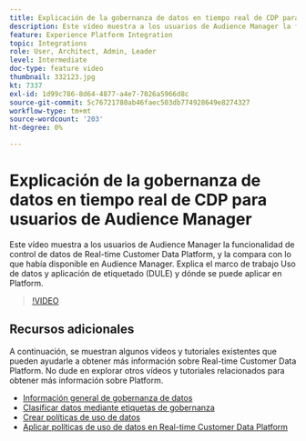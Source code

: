 ```yaml
---
title: Explicación de la gobernanza de datos en tiempo real de CDP para usuarios de Audience Manager
description: Este vídeo muestra a los usuarios de Audience Manager la funcionalidad de control de datos de Real-time Customer Data Platform, y la compara con lo que había disponible en Audience Manager. Explica el marco de trabajo Uso de datos y aplicación de etiquetado (DULE) y dónde se puede aplicar en Platform.
feature: Experience Platform Integration
topic: Integrations
role: User, Architect, Admin, Leader
level: Intermediate
doc-type: feature video
thumbnail: 332123.jpg
kt: 7337
exl-id: 1d99c786-8d64-4877-a4e7-7026a5966d8c
source-git-commit: 5c76721780ab46faec503db774928649e8274327
workflow-type: tm+mt
source-wordcount: '203'
ht-degree: 0%

---
```


# Explicación de la gobernanza de datos en tiempo real de CDP para usuarios de Audience Manager

Este vídeo muestra a los usuarios de Audience Manager la funcionalidad de control de datos de Real-time Customer Data Platform, y la compara con lo que había disponible en Audience Manager. Explica el marco de trabajo Uso de datos y aplicación de etiquetado (DULE) y dónde se puede aplicar en Platform.

>[!VIDEO](https://video.tv.adobe.com/v/332123/?quality=12&learn=on)

## Recursos adicionales

A continuación, se muestran algunos vídeos y tutoriales existentes que pueden ayudarle a obtener más información sobre Real-time Customer Data Platform. No dude en explorar otros vídeos y tutoriales relacionados para obtener más información sobre Platform.

* [Información general de gobernanza de datos](https://experienceleague.adobe.com/docs/platform-learn/tutorials/data-governance/understanding-data-governance.html?lang=en#data-governance)
* [Clasificar datos mediante etiquetas de gobernanza](https://experienceleague.adobe.com/docs/platform-learn/tutorials/data-governance/classify-data-using-governance-labels.html?lang=en#data-governance)
* [Crear políticas de uso de datos](https://experienceleague.adobe.com/docs/platform-learn/tutorials/data-governance/create-data-usage-policies.html?lang=en#data-governance)
* [Aplicar políticas de uso de datos en Real-time Customer Data Platform](https://experienceleague.adobe.com/docs/platform-learn/tutorials/data-governance/enforce-data-usage-policies-in-real-time-cdp.html?lang=en#data-governance)
